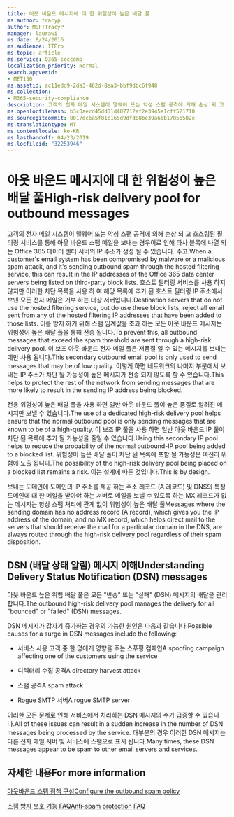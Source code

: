 ```yaml
---
title: 아웃 바운드 메시지에 대 한 위험성이 높은 배달 풀
ms.author: tracyp
author: MSFTTracyP
manager: laurawi
ms.date: 8/24/2016
ms.audience: ITPro
ms.topic: article
ms.service: O365-seccomp
localization_priority: Normal
search.appverid:
- MET150
ms.assetid: ac11edd9-2da3-462d-8ea3-bbf9dbc6f948
ms.collection:
- M365-security-compliance
description: 고객의 전자 메일 시스템이 맬웨어 또는 악성 스팸 공격에 의해 손상 되 고 호스팅된 필터링 서비스를 통해 아웃 바운드 스팸 메일을 보내는 경우이로 인해 타사 블록에 나열 되는 Office 365 데이터 센터 서버의 IP 주소가 생성 될 수 있습니다. 주고.
ms.openlocfilehash: b3c0aecd45dd01d407712af2e3945e1cff521710
ms.sourcegitcommit: 0017dc6a5f81c165d9dfd88be39a6bb17856582e
ms.translationtype: MT
ms.contentlocale: ko-KR
ms.lasthandoff: 04/23/2019
ms.locfileid: "32253946"
---
```

# <a name="high-risk-delivery-pool-for-outbound-messages"></a><span data-ttu-id="59642-103">아웃 바운드 메시지에 대 한 위험성이 높은 배달 풀</span><span class="sxs-lookup"><span data-stu-id="59642-103">High-risk delivery pool for outbound messages</span></span>

<span data-ttu-id="59642-104">고객의 전자 메일 시스템이 맬웨어 또는 악성 스팸 공격에 의해 손상 되 고 호스팅된 필터링 서비스를 통해 아웃 바운드 스팸 메일을 보내는 경우이로 인해 타사 블록에 나열 되는 Office 365 데이터 센터 서버의 IP 주소가 생성 될 수 있습니다. 주고.</span><span class="sxs-lookup"><span data-stu-id="59642-104">When a customer's email system has been compromised by malware or a malicious spam attack, and it's sending outbound spam through the hosted filtering service, this can result in the IP addresses of the Office 365 data center servers being listed on third-party block lists.</span></span> <span data-ttu-id="59642-105">호스트 필터링 서비스를 사용 하지 않지만 이러한 차단 목록을 사용 하 여 해당 목록에 추가 된 호스트 필터링 IP 주소에서 보낸 모든 전자 메일은 거부 하는 대상 서버입니다.</span><span class="sxs-lookup"><span data-stu-id="59642-105">Destination servers that do not use the hosted filtering service, but do use these block lists, reject all email sent from any of the hosted filtering IP addresses that have been added to those lists.</span></span> <span data-ttu-id="59642-106">이를 방지 하기 위해 스팸 임계값을 초과 하는 모든 아웃 바운드 메시지는 위험성이 높은 배달 풀을 통해 전송 됩니다.</span><span class="sxs-lookup"><span data-stu-id="59642-106">To prevent this, all outbound messages that exceed the spam threshold are sent through a high-risk delivery pool.</span></span> <span data-ttu-id="59642-107">이 보조 아웃 바운드 전자 메일 풀은 저품질 일 수 있는 메시지를 보내는 데만 사용 됩니다.</span><span class="sxs-lookup"><span data-stu-id="59642-107">This secondary outbound email pool is only used to send messages that may be of low quality.</span></span> <span data-ttu-id="59642-108">이렇게 하면 네트워크의 나머지 부분에서 보내는 IP 주소가 차단 될 가능성이 높은 메시지가 전송 되지 않도록 할 수 있습니다.</span><span class="sxs-lookup"><span data-stu-id="59642-108">This helps to protect the rest of the network from sending messages that are more likely to result in the sending IP address being blocked.</span></span>
  
<span data-ttu-id="59642-109">전용 위험성이 높은 배달 풀을 사용 하면 일반 아웃 바운드 풀이 높은 품질로 알려진 메시지만 보낼 수 있습니다.</span><span class="sxs-lookup"><span data-stu-id="59642-109">The use of a dedicated high-risk delivery pool helps ensure that the normal outbound pool is only sending messages that are known to be of a high-quality.</span></span> <span data-ttu-id="59642-110">이 보조 IP 풀을 사용 하면 일반 아웃 바운드 IP 풀이 차단 된 목록에 추가 될 가능성을 줄일 수 있습니다.</span><span class="sxs-lookup"><span data-stu-id="59642-110">Using this secondary IP pool helps to reduce the probability of the normal outbound-IP pool being added to a blocked list.</span></span> <span data-ttu-id="59642-111">위험성이 높은 배달 풀이 차단 된 목록에 포함 될 가능성은 여전히 위험에 노출 됩니다.</span><span class="sxs-lookup"><span data-stu-id="59642-111">The possibility of the high-risk delivery pool being placed on a blocked list remains a risk.</span></span> <span data-ttu-id="59642-112">이는 설계에 따른 것입니다.</span><span class="sxs-lookup"><span data-stu-id="59642-112">This is by design.</span></span>
  
<span data-ttu-id="59642-113">보내는 도메인에 도메인의 IP 주소를 제공 하는 주소 레코드 (A 레코드) 및 DNS의 특정 도메인에 대 한 메일을 받아야 하는 서버로 메일을 보낼 수 있도록 하는 MX 레코드가 없는 메시지는 항상 스팸 처리에 관계 없이 위험성이 높은 배달 풀</span><span class="sxs-lookup"><span data-stu-id="59642-113">Messages where the sending domain has no address record (A record), which gives you the IP address of the domain, and no MX record, which helps direct mail to the servers that should receive the mail for a particular domain in the DNS, are always routed through the high-risk delivery pool regardless of their spam disposition.</span></span>
  
## <a name="understanding-delivery-status-notification-dsn-messages"></a><span data-ttu-id="59642-114">DSN (배달 상태 알림) 메시지 이해</span><span class="sxs-lookup"><span data-stu-id="59642-114">Understanding Delivery Status Notification (DSN) messages</span></span>

<span data-ttu-id="59642-115">아웃 바운드 높은 위험 배달 풀은 모든 "반송" 또는 "실패" (DSN) 메시지의 배달을 관리 합니다.</span><span class="sxs-lookup"><span data-stu-id="59642-115">The outbound high-risk delivery pool manages the delivery for all "bounced" or "failed" (DSN) messages.</span></span>
  
<span data-ttu-id="59642-116">DSN 메시지가 갑자기 증가하는 경우의 가능한 원인은 다음과 같습니다.</span><span class="sxs-lookup"><span data-stu-id="59642-116">Possible causes for a surge in DSN messages include the following:</span></span>
  
- <span data-ttu-id="59642-117">서비스 사용 고객 중 한 명에게 영향을 주는 스푸핑 캠페인</span><span class="sxs-lookup"><span data-stu-id="59642-117">A spoofing campaign affecting one of the customers using the service</span></span>
    
- <span data-ttu-id="59642-118">디렉터리 수집 공격</span><span class="sxs-lookup"><span data-stu-id="59642-118">A directory harvest attack</span></span>
    
- <span data-ttu-id="59642-119">스팸 공격</span><span class="sxs-lookup"><span data-stu-id="59642-119">A spam attack</span></span>
    
- <span data-ttu-id="59642-120">Rogue SMTP 서버</span><span class="sxs-lookup"><span data-stu-id="59642-120">A rogue SMTP server</span></span>
    
<span data-ttu-id="59642-121">이러한 모든 문제로 인해 서비스에서 처리하는 DSN 메시지의 수가 급증할 수 있습니다.</span><span class="sxs-lookup"><span data-stu-id="59642-121">All of these issues can result in a sudden increase in the number of DSN messages being processed by the service.</span></span> <span data-ttu-id="59642-122">대부분의 경우 이러한 DSN 메시지는 다른 전자 메일 서버 및 서비스에 스팸으로 표시 됩니다.</span><span class="sxs-lookup"><span data-stu-id="59642-122">Many times, these DSN messages appear to be spam to other email servers and services.</span></span>
  
## <a name="for-more-information"></a><span data-ttu-id="59642-123">자세한 내용</span><span class="sxs-lookup"><span data-stu-id="59642-123">For more information</span></span>

[<span data-ttu-id="59642-124">아웃바운드 스팸 정책 구성</span><span class="sxs-lookup"><span data-stu-id="59642-124">Configure the outbound spam policy</span></span>](configure-the-outbound-spam-policy.md)
  
[<span data-ttu-id="59642-125">스팸 방지 보호 기능 FAQ</span><span class="sxs-lookup"><span data-stu-id="59642-125">Anti-spam protection FAQ</span></span>](anti-spam-protection-faq.md)
  

